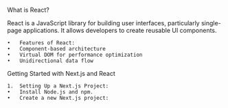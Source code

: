 
What is React?

React is a JavaScript library for building user interfaces, particularly single-page applications. It allows developers to create reusable UI components.

	•	Features of React:
	•	Component-based architecture
	•	Virtual DOM for performance optimization
	•	Unidirectional data flow

Getting Started with Next.js and React

	1.	Setting Up a Next.js Project:
	•	Install Node.js and npm.
	•	Create a new Next.js project: